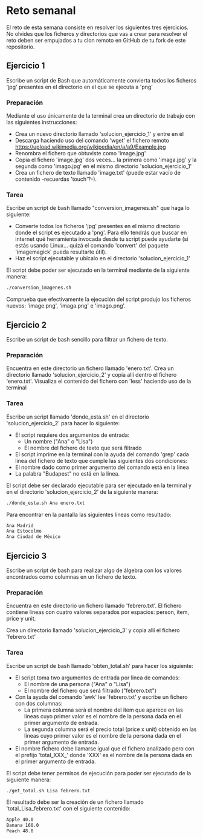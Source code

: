 # Reto semanal

El reto de esta semana consiste en resolver los siguientes tres ejercicios. No olvides que los
ficheros y directorios que vas a crear para resolver el reto deben ser empujados a tu clon remoto
en GitHub de tu fork de este repositorio.

## Ejercicio 1

Escribe un script de Bash que automáticamente convierta todos los ficheros 'jpg' presentes en el
directorio en el que se ejecuta a 'png'

### Preparación

Mediante el uso únicamente de la terminal crea un directorio de trabajo con las siguientes instrucciones:

- Crea un nuevo directorio llamado 'solucion_ejercicio_1' y entre en él
- Descarga haciendo uso del comando 'wget' el fichero remoto https://upload.wikimedia.org/wikipedia/en/a/a9/Example.jpg
- Renombra el fichero que obtuviste como 'image.jpg'
- Copia el fichero 'image.jpg' dos veces... la primera como 'imaga.jpg' y la segunda como
  'imago.jpg' en el mismo directorio 'solucion_ejercicio_1'
- Crea un fichero de texto llamado 'image.txt' (puede estar vacío de contenido -recuerdas 'touch'?-).

### Tarea

Escribe un script de bash llamado "conversion_imagenes.sh" que haga lo siguiente:

- Converte todos los ficheros 'jpg' presentes en el mismo directorio donde el script es ejecutado a
  'png'. Para ello tendrás que buscar en internet qué herramienta invocada desde tu script puede
ayudarte (si estás usando Linux... quizá el comando 'convert' del paquete 'imagemagick' pueda
resultarte útil).
- Haz el script ejecutable y ubícalo en el directorio 'solucion_ejercicio_1'

El script debe poder ser ejecutado en la terminal mediante de la siguiente manera:

```bash
./conversion_imagenes.sh
```

Comprueba que efectivamente la ejecución del script produjo los ficheros nuevos: 'image.png',
'imaga.png' e 'imago.png'.

## Ejercicio 2

Escribe un script de bash sencillo para filtrar un fichero de texto.

### Preparación

Encuentra en este directorio un fichero llamado 'enero.txt'. Crea un directorio llamado
'solucion_ejercicio_2' y copia allí dentro el fichero 'enero.txt'. Visualiza el contenido del
fichero con 'less' haciendo uso de la terminal

### Tarea

Escribe un script llamado 'donde_esta.sh' en el directorio 'solucion_ejercicio_2' para hacer lo siguiente:

- El script requiere dos argumentos de entrada:
    - Un nombre ("Ana" o "Lisa")
    - El nombre del fichero de texto que será filtrado
- El script imprime en la terminal con la ayuda del comando 'grep' cada linea del fichero de texto
  que cumple las siguientes dos condiciones:
- El nombre dado como primer argumento del comando está en la linea
- La palabra "Budapest" no está en la linea.

El script debe ser declarado ejecutable para ser ejecutado en la terminal y en el directorio
'solucion_ejercicio_2' de la siguiente manera:
```bash
./donde_esta.sh Ana enero.txt
```

Para encontrar en la pantalla las siguientes lineas como resultado:
```bash
Ana Madrid
Ana Estocolmo
Ana Ciudad de México
```

## Ejercicio 3

Escribe un script de bash para realizar algo de álgebra con los valores encontrados como columnas
en un fichero de texto.

### Preparación

Encuentra en este directorio un fichero llamado 'febrero.txt'. El fichero contiene lineas con
cuatro valores separados por espacios: person, item, price y unit.

Crea un directorio llamado 'solucion_ejercicio_3' y copia allí el fichero 'febrero.txt'

### Tarea

Escribe un script de bash llamado 'obten_total.sh' para hacer los siguiente:

- El script toma two argumentos de entrada por linea de comandos:
    - El nombre de una persona ("Ana" o "Lisa")
    - El nombre del fichero que será filtrado ("febrero.txt")
- Con la ayuda del comando 'awk' lee 'febrero.txt' y escribe un fichero con dos columnas:
    - La primera columna será el nombre del item que aparece en las lineas cuyo primer valor es el
      nombre de la persona dada en el primer argumento de entrada.
    - La segunda columna será el precio total (price x unit) obtenido en las lineas cuyo primer
      valor es el nombre de la persona dada en el primer argumento de entrada.
- El nombre fichero debe llamarse igual que el fichero analizado pero con el prefijo 'total_XXX_'
  donde 'XXX' es el nombre de la persona dada en el primer argumento de entrada.

El script debe tener permisos de ejecución para poder ser ejecutado de la siguiente manera:
```bash
./get_total.sh Lisa febrero.txt
```

El resultado debe ser la creación de un fichero llamado 'total_Lisa_febrero.txt' con el siguiente
contenido:

```bash
Apple 40.0
Banana 160.0
Peach 48.0
```



